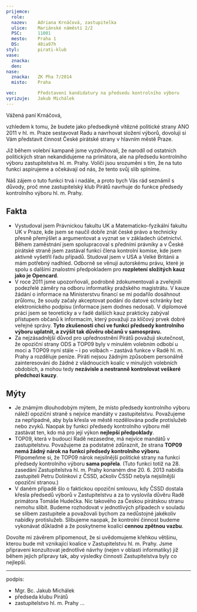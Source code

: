```yaml
---
prijemce: 
  role:
  nazev:    Adriana Krnáčová, zastupitelka
  ulice:    Mariánské náměstí 2/2
  PSC:      11001
  mesto:    Praha 1
  DS:       48ia97h
styl:       pirati-klub
vase:
  znacka:   
  den:
nase:
  znacka:   ZK Pha 7/2014
  misto:    Praha

vec:        Představení kandidatury na předsedu kontrolního výboru
vyrizuje:   Jakub Michálek
---
```


Vážená paní Krnáčová,

vzhledem k tomu, že budete jako předsedkyně vítězné politické strany ANO 2011 v hl. m. Praze sestavovat Radu a navrhovat složení výborů, dovoluji si Vám představit činnost České pirátské strany v hlavním městě Praze. 

Již během volební kampaně jsme vyzdvihovali, že narodíl od ostatních politických stran nekandidujeme na primátora, ale na předsedu kontrolního výboru zastupitelstva hl. m. Prahy. Voliči jsou srozuměni s tím, že na tuto funkci aspirujeme a očekávají od nás, že tento svůj slib splníme.

Náš zájem o tuto funkci trvá i nadále, a proto bych Vás rád seznámil s důvody, proč mne zastupitelský klub Pirátů navrhuje do funkce předsedy kontrolního výboru hl. m. Prahy.

Fakta
------

  * Vystudoval jsem Právnickou fakultu UK a Matematicko-fyzikální fakultu UK v Praze, kde jsem se naučil dobře znát české právo a technicky přesně přemýšlet a argumentovat a vyznat se v základech účetnictví. Během zaměstnání jsem spolupracoval s předními právníky a v České pirátské straně jsem zastával funkci člena kontrolní komise, kde jsem aktivně vyšetřil řadu případů. Studoval jsem v USA a Velké Británii a mám potřebný nadhled. Odborně se věnuji autorskému právu, které je spolu s dalšími znalostmi předpokladem pro **rozpletení složitých kauz jako je Opencard**. 
  * V roce 2011 jsme upozorňovali, podrobně zdokumentovali a zveřejnili podezřelé záměry na odboru informatiky pražského magistrátu. V kauze žádání o informace na Ministerstvu financí se mi podařilo dosáhnout průlomu, že soudy začaly akceptovat podání do datové schránky bez elektronického podpisu (informace jsem dodnes nedosal). V diplomové práci jsem se teoreticky a v řadě dalších kauz prakticky zabýval přístupem občanů k informacím, který považuji za klíčový prvek dobré veřejné správy. **Tyto zkušenosti chci ve funkci předsedy kontrolního výboru uplatnit, a zvýšit tak důvěru občanů v samosprávu.**
  * Za nejzásadnější důvod pro upřednostnění Pirátů považuji skutečnost, že opoziční strany ODS a TOP09 byly v minulém volebním odbobí u moci a TOP09 nyní stále – i po volbách – zastává funkce v Radě hl. m. Prahy a rozděluje peníze. Piráti nejsou žádným způsobem personálně zainteresováni do žádné z vládnoucích koalic v minulých volebních obdobích, a mohou tedy **nezávisle a nestranně kontrolovat veškeré předchozí kauzy**.

Mýty
----

  * Je známým dlouhodobým mýtem, že místo předsedy kontrolního výboru náleží opoziční straně s nejvíce mandáty v zastupitelstvu. Považujeme za nepřípadné, aby byla křesla ve městě rozdělována podle protislužeb nebo zvyků. Naopak by funkci předsedy kontrolního výboru měl zastávat ten, kdo má pro její výkon **nejlepší předpoklady**.
  * TOP09, která v budoucí Radě nezasedne, má nejvíce mandátů v zastupitelstvu. Považujeme za podstatné zdůraznit, že strana **TOP09 nemá žádný nárok na funkci předsedy kontrolního výboru**. Připomeňme si, že TOP09 nárok nejsilnější politické strany na funkci předsedy kontrolního výboru **sama popřela**. (Tuto funkci totiž na 28. zasedání Zastupitelstva hl. m. Prahy konaném dne 20. 6. 2013 nabídla zastupiteli Petru Dolínkovi z ČSSD, ačkoliv ČSSD nebyla nejsilnější opoziční stranou.)
  * V daném případě šlo o faktickou opoziční smlouvu, kdy ČSSD dostala křesla předsedů výborů v Zastupitelstvu a za to vyslovila důvěru Radě primátora Tomáše Hudečka. Nic takového za Českou pirátskou stranu nemohu slíbit. Budeme rozhodovat v jednotlivých případech v souladu se slibem zastupitele a považovali bychom za nedůstojné jakékoliv nabídky protislužeb. Slibujeme naopak, že kontrolní činnost budeme vykonávat důkladně a že poskytneme koalici **cennou zpětnou vazbu**.
  
Dovolte mi závěrem připomenout, že si uvědomujeme křehkou většinu, kterou bude mít vznikající koalice v Zastupitelstvu hl. m. Prahy. Jsme připraveni konzultovat jednotlivé návrhy (nejen v oblasti informatiky) již během jejich přípravy tak, aby výsledky činnosti Zastupitelstva byly co nejlepší.

---
podpis: 
  - Mgr. Bc. Jakub Michálek
  - předseda klubu Pirátů
  - zastupitelstvo hl. m. Prahy
...
